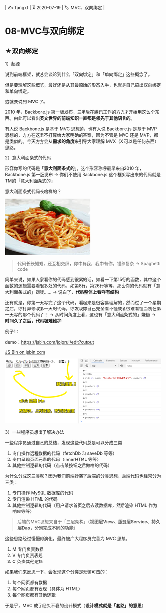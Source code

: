 | ✍️ Tangxt | ⏳ 2020-07-19 | 🏷️ MVC、双向绑定 |

# 08-MVC与双向绑定

## ★双向绑定

1）起源

说到前端框架，就总会谈论到什么「双向绑定」和「单向绑定」这些概念了。

但是要理解这些概览，最好还是从其最原始的形态入手，也就是自己搞出双向绑定和单向绑定。

这就要说到 MVC 了。

2010 年，Backbone.js 第一版发布，三年后在腾讯工作的方方才开始用这么个东西。由此可以看出**英文世界的前端知识一直都是领先于其他语言的**。

有人说 Backbone.js 是基于 MVC 思想的，也有人说 Backbone.js 是基于 MVP 思想的，方方在这里不打算给大家明确的答案，因为不管是 MVC 还是 MVP，都是类似的。今天方方会从**需求的角度**来引导大家理解 MVX（X 可以是任何东西）思路。

2）意大利面条式的代码

形容你写的代码是「**意大利面条式的**」，这个形容称呼最早来自2010 年，Backbone.js 第一版发布 -> 你们不使用 Backbone.js 这个框架写出来的代码就是TM的「意大利面条式的」

意大利面条式代码长啥样的？

![Spaghetti code](assets/img/2020-07-20-01-09-40.png)

> 代码长长短短，还互相交织，你中有我，我中有你，错综复杂 -> Spaghetti code

简单来说，如果人家看你的代码感到很累的话，如看一下第15行的函数，其中这个函数的逻辑需要看很多处的代码，如第8行，第26行等等，那么你的代码就有「意大利面条式的」嫌疑…… -> 说白了，**代码整体上看咩有结构**

还有就是，你第一天写完了这个代码，看起来是很容易理解的，然而过了一个星期之后，你打算修改第一天的代码，你发现你自己完全看不懂或者很难看懂当初在第一天写的那个代码了！ -> 从时间角度上看，这也有「意大利面条式的」嫌疑 -> **时间久了之后，代码极难维护**

例子1：

demo：<https://jsbin.com/jojorul/edit?output>

<a class="jsbin-embed" href="https://jsbin.com/jojorul/embed?output">JS Bin on jsbin.com</a><script src="https://static.jsbin.com/js/embed.min.js?4.1.8"></script>

![例子1](assets/img/2020-07-20-09-58-25.png)

3）一些程序员想出了解决办法

一些程序员通过自己的总结，发现这些代码总是可以分成三类：

1. 专门操作远程数据的代码（fetchDb 和 saveDb 等等）
2. 专门呈现页面元素的代码（innerHTML 等等）
3. 其他控制逻辑的代码（点击某按钮之后做啥的代码）

为什么分成这三类呢？因为我们前端抄袭了后端的分类思想，后端代码也经常分为三类：

1. 专门操作 MySQL 数据库的代码
2. 专门渲染 HTML 的代码
3. 其他控制逻辑的代码（用户请求首页之后去读数据库，然后渲染 HTML 作为响应等等）

> 后端的MVC思想来自于「三层架构」（**视图层View、服务层Service、持久层Dao，分别完成不同的功能**）

这些思路经过慢慢的演化，最终被广大程序员完善为 MVC 思想。

1. M 专门负责数据
2. V 专门负责表现
3. C 负责其他逻辑

如果我们来反思一下，会发现这个分类是无懈可击的：

1. 每个网页都有数据
2. 每个网页都有表现（具体为 HTML）
3. 每个网页都有其他逻辑

于是乎，MVC 成了经久不衰的设计模式（**设计模式就是「套路」的意思**）






